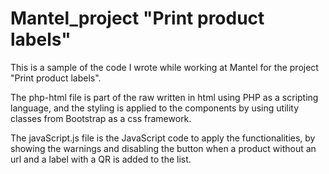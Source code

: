 # Mantel_project "Print product labels"

This is a sample of the code I wrote while working at Mantel for the project "Print product labels". 

The php-html file is part of the raw written in html using PHP as a scripting language, and the styling is applied to the components by using utility classes from Bootstrap as a css framework. 

The javaScript.js file is the JavaScript code to apply the functionalities, by showing the warnings and disabling the button when a product without an url and a label with a QR is added to the list.
